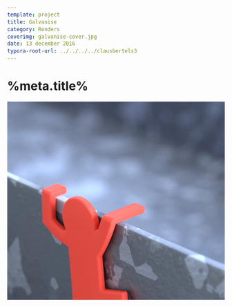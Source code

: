 ```yaml
---
template: project
title: Galvanise
category: Renders
coverimg: galvanise-cover.jpg
date: 13 december 2016
typora-root-url: ../../../../clausbertels3
---
```


# %meta.title%

![galvanise-cover](/assets/renders/galvanise-cover.jpg)